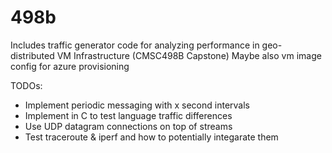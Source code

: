 # 498b
Includes traffic generator code for analyzing performance in geo-distributed VM Infrastructure (CMSC498B Capstone)
Maybe also vm image config for azure provisioning

TODOs:
- Implement periodic messaging with x second intervals
- Implement in C to test language traffic differences
- Use UDP datagram connections on top of streams
- Test traceroute & iperf and how to potentially integarate them